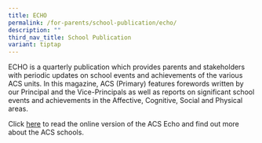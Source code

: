 ```yaml
---
title: ECHO
permalink: /for-parents/school-publication/echo/
description: ""
third_nav_title: School Publication
variant: tiptap
---
```

<p>ECHO is a quarterly publication which provides parents and stakeholders
with periodic updates on school events and achievements of the various
ACS units. In this magazine, ACS (Primary) features forewords written by
our Principal and the Vice-Principals as well as reports on significant
school events and achievements in the Affective, Cognitive, Social and
Physical areas.</p>
<p>Click <a href="https://acsecho.com/" rel="noopener nofollow" target="_blank">here</a>
<a href="https://acsecho.com/" rel="noopener noreferrer nofollow" target="_blank"></a>to read the online version of the ACS Echo and find out more about
the ACS schools.</p>